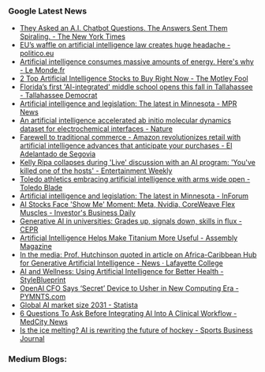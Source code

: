 ### Google Latest News
<!-- GOOGLE-NEWS-CONTENT:START -->

- [They Asked an A.I. Chatbot Questions. The Answers Sent Them Spiraling. - The New York Times](https://news.google.com/rss/articles/CBMiiwFBVV95cUxPd0JQU2dkUXRqZDFHbHdhUVRSdG9RdndtR2psN001bmpQblVpN2ctUHMtWl9PSkVTWG03ZVFwa1FQNGVFZzZFZkFBMXpITV9SVUpvTmtpdFpWaGo4WmZWRGszb2ZOeUZoREFpaGc5S1RmVnJvYU1zemxscUREUkVuVVlfekZTbjFfSVJN?oc=5)
- [EU’s waffle on artificial intelligence law creates huge headache - politico.eu](https://news.google.com/rss/articles/CBMiiAFBVV95cUxOMXl4bmdsM3AtNzBfVk1EMzU1NDBvWFp0a19fUHpiZXN6dTdzSDl3Mzc4VGJzY1J6cWJESkR3OW1FaDJGUk1wSWhONGZyaXBkM2dIdFpBQXAwamxGRG03a21hYUJvenlYNkJ4NEhuaGFpbXBFZ2gxTF9PdkZlTU1LaUZmQTFYS01q?oc=5)
- [Artificial intelligence consumes massive amounts of energy. Here's why - Le Monde.fr](https://news.google.com/rss/articles/CBMi2wFBVV95cUxNQVVnSjA5TmFrTEZ4ZVJhRzJaSEZRRUJWSW01NU9iX0JKZzN4c29qSzdBUmQ1akpkYnE2WFhPQWFjS0pQX0xYRzBCTlJTdUxUTlNaaVdvUHBPaGJsMm92Z1EzN1NyNWpsV3FJalBVck83RFRuUUtmTzlNRFQ1MTd3NVZReDNEUDU2WnNMOWFZbmlLbGJPejFYY0NHZWUxaGQtTURXRjg2M1BvRXRUM1ZraGtzQXYwZHFPSklQbjc2SkVKazdXY183WThvVXl4WFZjMExyT3A3blRIWTQ?oc=5)
- [2 Top Artificial Intelligence Stocks to Buy Right Now - The Motley Fool](https://news.google.com/rss/articles/CBMilwFBVV95cUxQbjBISWNiNlB3UzU1TVMtaHBfYUJpdzJYdGVic19FMXlvc1pkWThPUkVROEtTaU5lV1ZtMDhpa0lGZ1lhOXZjX0o0RWFiUFpINVhmdTBya1hrNExaX2hPMkNocEV3Y1pEbXZxZHI5WDVvSnlKYmxtTkM5OFlmUlhYdlNfX0xVZ1ZzTS1SakltN2V3dkpmYjJB?oc=5)
- [Florida’s first 'AI-integrated' middle school opens this fall in Tallahassee - Tallahassee Democrat](https://news.google.com/rss/articles/CBMi0AFBVV95cUxQSFBYNkxWT1NqbVhlY05NcmFfN2lKQ0F3WDNYWWJTdGZmTlQ5RC1OdmJrMVc3RThwTGZEbXhyd1RzRVdBbEhqVGw2bVAzMGdxdDFiM2xBa2F5Mlo2aHdCQjU4WGZ2azF1SnJEaEhoQl82ZjhUTmZEWTdPQmVIVHBPSjRpX1lnMkFMVUx6amQxekFBMmowVUZPZGZxVEtPZWxWbHk4bldVdnVXT2p6REhLVlFwcmdUOTNKREZ1MWZaLURfdlJnazFiMDNlbUppUE90?oc=5)
- [Artificial intelligence and legislation: The latest in Minnesota - MPR News](https://news.google.com/rss/articles/CBMiigFBVV95cUxQbVdvSGRCWG1WdXlPZ28tT096a01Ra3VRbjBNUEJJbzJZOTA0Z1A4amdDZE5feGhTQ3lCbWZHUUVONlB5OXkwNkxLRHhwQzljOVpRZGIwUWN0UVNRLVlSYUoyNXlQWTk1UGRLZjRuaWFEeDhLcXpqS1NPT3V4LVhrRGtNZVdzZW14VEE?oc=5)
- [An artificial intelligence accelerated ab initio molecular dynamics dataset for electrochemical interfaces - Nature](https://news.google.com/rss/articles/CBMiX0FVX3lxTE5XcUFzdU1qcXBxVWZSS2x4ZkNJdklQWE5fc2RjRTRFdEZZSXJKOVRka3RXMlJpZURLWXNmVUhqdDBnSlpmQktSOS1aaEtKY3RxaXdJV21mN1hCWWV0eGdz?oc=5)
- [Farewell to traditional commerce - Amazon revolutionizes retail with artificial intelligence advances that anticipate your purchases - El Adelantado de Segovia](https://news.google.com/rss/articles/CBMiekFVX3lxTE54RUpGLWlkaW5oYzBEX1RrdTBGMUNBLWNNaW5KeS1mVjJ1TUVRNUI5TWphek1lYXFidzZsRWZYNGZxWjdkSG84WUFPbVFPS3pNUWtoMVpjQlRjRXNteGY4NnBSdEtZNDltMFN6Q3haVjZfVWRPaER0VDln?oc=5)
- [Kelly Ripa collapses during 'Live' discussion with an AI program: 'You've killed one of the hosts' - Entertainment Weekly](https://news.google.com/rss/articles/CBMiZ0FVX3lxTE56NUZoM1Ywd1JPV3RoQlNzZWRBY3kwNlRFV0VpNmljMG5kVUxmV2o1b2dMUExZdHVXWDVIZm1jcFUtUHBCTkhfMV8yMVVpaHlUbFJSX3A3cE9DZE9GNHgxbnhYNnFBRWc?oc=5)
- [Toledo athletics embracing artificial intelligence with arms wide open - Toledo Blade](https://news.google.com/rss/articles/CBMi1gFBVV95cUxQRXM1ZHMtT043WWZZQVBHZFdZMzZLUElDbXJMZHRhMEVzbFlvZU9ORFdMUzh6NVRobW8zb05EZlozV21uM25sTlZadkcyVHVVb2s0dERic1YzaFRoRnBCZFl4V0ZLaUVHbS02a0o3M3VqSjlKRXdTY0Q5QThhdm9NWU9Rc2dKb2hjYV9MTGZoYXFFSjROaDZzUkNuMWdocld3T1UwVDU1c3ptanpLT3NaMHdNYUpUN1kweGkzc2ZROVpXbkZPZlo2SGJpTVBsZk5ETkROQkVn?oc=5)
- [Artificial intelligence and legislation: The latest in Minnesota - InForum](https://news.google.com/rss/articles/CBMipAFBVV95cUxPd0lvdzB2OVduOTNtTFpFSTBsMXlNckUzLUFkRlJVS3FmRjBTZmpzZVJ1eDdiZlkxLVM2MUJrMU1PRXhZR3Q5YmJPZU5UTVBOWE14RG9aUnBsX3BxQWVmdjY5QjVXUy1OMU1keEpWell3UERCNzR0T290eTVEYm5IUVRFS3VqemtXQjkyMUNoaU03Qjg1aExBdFp0Tk9keDJueDB6WA?oc=5)
- [AI Stocks Face 'Show Me' Moment: Meta, Nvidia, CoreWeave Flex Muscles - Investor's Business Daily](https://news.google.com/rss/articles/CBMifkFVX3lxTE5GUXpWazJCelZMdE04MFlEeG1sNHFLWnhLcWJsWHYxQjRQeURNcnFod2dUUzM4TzYtVjEwVTNNRlZncXZ3U19PejRyZUtrNDhFU2ZJY2FrZlQyT2x6c0Nsci1vcjhpVnNQMUx6V204SXNzNkE0ZTNua2hvNGpydw?oc=5)
- [Generative AI in universities: Grades up, signals down, skills in flux - CEPR](https://news.google.com/rss/articles/CBMilAFBVV95cUxOazhudHVCQks3VTJPT0dTMjc3dkNDWlczOGEya2dQY0lZZEhXTUdtQk93UzhYY0d1cWdjS1N3b1NlMXFNRTZtdjhVenRyN0JHaU4xRVM0Z0RtbFpnOERmdnkzeGMxRlA2bzdOVy00c2VDaUxTSTNESVZ4SjJYenRscTA3UDhJdXRzOGwtRkphN3JuSzNZ?oc=5)
- [Artificial Intelligence Helps Make Titanium More Useful - Assembly Magazine](https://news.google.com/rss/articles/CBMinwFBVV95cUxNYTZ3U29fb1lPQzhNNHY3V1Z6cldwLVduUGVIUDAzNVFGLTd0WUJxTmRtTUNINFFUa2FZckVfSkhQNUVkYnY3cmFxLUdmT3FIcjA5TG9YNEc3MGxsNGhweUw0WnI1dW0wODN6elhHWXpCWURzdlFJS0x4WlMzWU5La1pEcjFrVnZmOG1CY1FYaTQ4YWw0MEJ5ckdvSktJSXM?oc=5)
- [In the media: Prof. Hutchinson quoted in article on Africa-Caribbean Hub for Generative Artificial Intelligence - News · Lafayette College](https://news.google.com/rss/articles/CBMi4gFBVV95cUxQczJNaWotaW1RRlg2SHZ6UXFleVQ0X0NubjlhRmkzVHd3QzN1bnBULWxkZng3ZkcwVS10UlFaS0tIaEpGR3ItQk4wVnFwbkFWRXNIMFpJWmVwU1pDaHJjRFFCMFBUeHZNRThKd1Q0LXh6QlRHTHd5alpPNTFNZlE4VWxjYm1RVUdHVnJZVDZLQTEwNFBtNFVCMUNjY3RwZTJfbUZNLWY4cnNGT3JIeUdNVTBXQUEyVV90TFMwdjEtWXNIaF9acHNOd1BPcURBbDNhNDJrSjFpWUdGNTFQNDhHdFVB?oc=5)
- [AI and Wellness: Using Artificial Intelligence for Better Health - StyleBlueprint](https://news.google.com/rss/articles/CBMiYkFVX3lxTE9JQ2IwWUl2clA0d0pmWW9IdlRKZzJQRHJReUdRdnVxVVZ3cHlqcTI4V0lCVlhCZmxtZFZQSVhscU45N2FmVzNZRW9XU0NsSlhYQWg5Wkx5ZmViUi1Fb21MVWtR?oc=5)
- [OpenAI CFO Says ‘Secret’ Device to Usher in New Computing Era - PYMNTS.com](https://news.google.com/rss/articles/CBMisgFBVV95cUxOdUJFRjd4aU5YQzg4UVlnVjdDTmpKVmVqd3ZQaGc5cnZFX1JUTlg5NUFuaDlGbTNwT2ZqdkR4YnJIWk1WWGhTeHVuV1k4aTFPc21oMVV6d2lyal9aUTZtbUxxcmkxcHV1Sk1FR1BEZmNSVy1GamQ2Sm5vM1M3WV9YeFFJYTRCZnBDNWUxcHdfQVg1YnhLOHBfd0RFUEJPb3N5R2FjYlJMdTZpN2tZSlNaMjVn?oc=5)
- [Global AI market size 2031 - Statista](https://news.google.com/rss/articles/CBMickFVX3lxTE5OMU9oaTAyUjQ4TXV2QVhBbHl5TXN2OXZBQml4bEgtM2MzbVducE5YMVBURGxKeFpUZkxETkNnb1ZrcHhIeDJmNnd2ZWpVRUxSUHJCUGV0Um5kZmZCUUgySXBYU1FEUkhrZE44NUxHX05wdw?oc=5)
- [6 Questions To Ask Before Integrating AI Into A Clinical Workflow - MedCity News](https://news.google.com/rss/articles/CBMinwFBVV95cUxQSTRkWGp3VHBJc0F6N29VeUw4bEFyT0NDdHVlbW1CTFVrOGM1VWtOWXl0bGdqZjF0aUlHY1hiVnhrMlVOX2lPbnMtN3hsQmNTRm5XSjlJcDNqT2VQVDIzNjZOcnJjMGhEbVdJMXRBWEt6N2l3RHk5cnB1Y09CV05WNnVlRVhqR0MzV2tIc0xhWDA2U0ZOajlBbGpWcVM1c2c?oc=5)
- [Is the ice melting? AI is rewriting the future of hockey - Sports Business Journal](https://news.google.com/rss/articles/CBMitAFBVV95cUxOLWw4SGJvTnh3UUlCVGVPQTVZczMtWlpPbHFaVHVBZUJ4blZKODVKTmpidzdER3ZoZXFtRWxOS3RZakM4QzA4emFmQnplQTkxejNJUGEwMGprSFc2MHVleTRjQ3pkTmZzMUxMSFFSMXVzTmFmYV9IY2t2ZlEtSWJHUlIzU19TLUpSRTZkLVhybU5jZC1JZmFNU3dhU2tpWFQxVWxzazJUMGdJal95VEtveEdmd0E?oc=5)<!-- GOOGLE-NEWS-CONTENT:END -->

### Medium Blogs:
<!-- MEDIUM-CONTENT:START -->

<!-- MEDIUM-CONTENT:END -->
